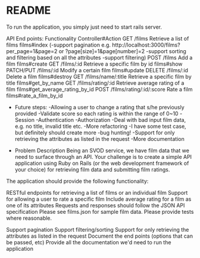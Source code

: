 # README

To run the application, you simply just need to start rails server.

API End points:                         Functionality                         Controller#Action
GET /films                              Retrieve a list of films              films#index
    (-support pagination e.g. http://localhost:3000/films?per_page=1&page=2 or ?page[size]=1&page[number]=2
     -support sorting and filtering based on all the attributes
     -support filtering)
POST /films                             Add a film                            films#create
GET  /films/:id                         Retrieve a specific film by id        films#show
PATCH/PUT    /films/:id                 Modify a certain film                 films#update
DELETE /films/:id                       Delete a film                         films#destroy
GET /films/name/:title                  Retrieve a specific film by title     films#get_by_name
GET /films/rating/:id                   Retrieve average rating of a film     films#get_average_rating_by_id
POST /films/rating/:id/:score           Rate a film                           films#rate_a_film_by_id

* Future steps:
  -Allowing a user to change a rating that s/he previously provided
  -Validate score so each rating is within the range of 0~10
  -Session
  -Authentication
  -Authorization
  -Deal with bad input film data, e.g. no title, invalid title etc.
  -More refactoring
  -I have some test case, but definitely should create more
  -bug hunting!
  -Support for only retrieving the attributes as listed in the request
  -More documentation

* Problem Description
Being an SVOD service, we have film data that we need to surface through an API. Your challenge is to create a simple API application using Ruby on Rails (or the web development framework of your choice) for retrieving film data and submitting film ratings.

The application should provide the following functionality:

RESTful endpoints for retrieving a list of films or an individual film
Support for allowing a user to rate a specific film
Include average rating for a film as one of its attributes
Requests and responses should follow the JSON API specification
Please see films.json for sample film data. Please provide tests where reasonable.

Support pagination
Support filtering/sorting
Support for only retrieving the attributes as listed in the request
Document the end points (options that can be passed, etc)
Provide all the documentation we'd need to run the application
